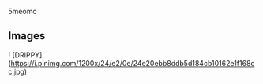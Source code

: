 5meomc

## Images
! [DRIPPY] (https://i.pinimg.com/1200x/24/e2/0e/24e20ebb8ddb5d184cb10162e1f168cc.jpg)
